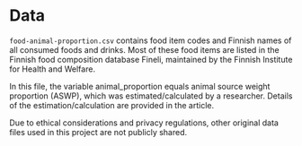 # Data

`food-animal-proportion.csv` contains food item codes and Finnish names of all consumed foods and drinks. Most of these food items are listed in the Finnish food composition database Fineli, maintained by the Finnish Institute for Health and Welfare. 

In this file, the variable animal_proportion equals animal source weight proportion (ASWP), which was estimated/calculated by a researcher. Details of the estimation/calculation are provided in the article.

Due to ethical considerations and privacy regulations, other original data files used in this project are not publicly shared. 
